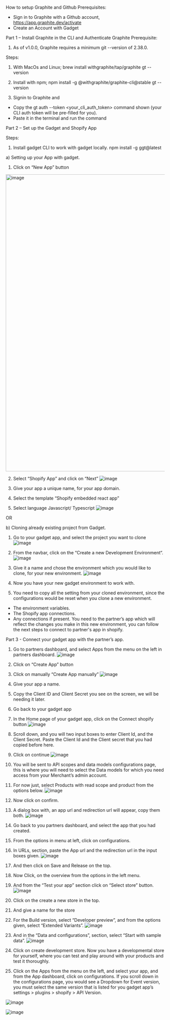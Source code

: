 How to setup Graphite and Github
	Prerequisites:
-	Sign in to Graphite with a Github account, https://app.graphite.dev/activate
-	Create an Account with Gadget


Part 1 – Install Graphite in the CLI and Authenticate Graphite
Prerequisite:
1)	As of v1.0.0, Graphite requires a minimum git --version of 2.38.0.


Steps:
1)	With MacOs and Linux;
brew install withgraphite/tap/graphite
gt --version

2)	Install with npm;
npm install -g @withgraphite/graphite-cli@stable
gt --version
	
3)	Signin to Graphite and 
-	Copy the gt auth --token <your_cli_auth_token> command shown (your CLI auth token will be pre-filled for you).
-	Paste it in the terminal and run the command





Part 2 – Set up the Gadget and Shopify App

Steps:
1)	Install gadget CLI to work with gadget locally.
npm install -g ggt@latest
	
a)	Setting up your App with gadget.
1. Click on “New App” button
<img width="938" alt="image" src="https://github.com/user-attachments/assets/9bc7ff4f-3da0-42f0-9f8b-48e1415d06d8" />

2. Select “Shopify App” and click on “Next”
![image](https://github.com/user-attachments/assets/29eae9fc-7a5e-4ef6-980f-587f6d462cf9)

3. Give your app a unique name, for your app domain.
4. Select the template “Shopify embedded react app”
5. Select language Javascript/ Typescript
![image](https://github.com/user-attachments/assets/4123ca22-090f-4d5a-af08-d3a5eae150ec)


OR

b) Cloning already existing project from Gadget.
1. Go to your gadget app, and select the project you want to clone
![image](https://github.com/user-attachments/assets/7afb41d8-2169-4a36-9e8a-91d32b829909)

2. From the navbar, click on the “Create a new Development Environment“.
![image](https://github.com/user-attachments/assets/6e82c8d2-c696-4076-931b-938104f8d6e5)

3. Give it a name and chose the environment which you would like to clone, for your new environment.
![image](https://github.com/user-attachments/assets/a084a4eb-b904-446f-bc8a-27ed0dd77215)

4. Now you have your new gadget environment to work with.
5.	You need to copy all the setting from your cloned environment, since the configurations would be reset when you clone a new environment.
-	The environment variables.
-	The Shopify app connections.
-	Any connections if present.
You need to the partner’s app which will reflect the changes you make in this new environment, you can follow the next steps to connect to partner's app in shopify.


Part 3 -	Connect your gadget app with the partner’s app.
1.	Go to partners dashboard, and select Apps from the menu on the left in partners dashboard.
![image](https://github.com/user-attachments/assets/e8f6fbff-a1d8-43a8-a80c-d0f41503e815)

2.	Click on “Create App” button
3.	Click on manually “Create App manually”
![image](https://github.com/user-attachments/assets/6aa193d3-e59c-4c00-804c-cf5e8f197db0)

4.	Give your app a name.
5.	Copy the Client ID and Client Secret you see on the screen, we will be needing it later.
6.	Go back to your gadget app
7.	In the Home page of your gadget app, click on the Connect shopify button
![image](https://github.com/user-attachments/assets/f5431a26-f6ae-4615-9722-46855c49ea76)

8.	Scroll down, and you will two input boxes to enter Client Id, and the Client Secret. Paste the Client Id and the Client secret that you had copied before here.
9.	Click on continue
![image](https://github.com/user-attachments/assets/4e473dac-b25c-4f81-8c2e-2dfdbc612ca2)

10.	You will be sent to API scopes and data models configurations page, this is where you will need to select the Data models for which you need access from your Merchant’s admin account.
11. For now just, select Products with read scope and product from the options below.
![image](https://github.com/user-attachments/assets/53453b02-3b24-417f-ac4f-b7fdb3033477)

12.	Now click on confirm.
13.	A dialog box with, an app url and redirection url will appear, copy them both.
![image](https://github.com/user-attachments/assets/43919649-eccb-4b56-8690-abf73071efbf)

14.	Go back to you partners dashboard, and select the app that you had created.
15.	From the options in menu at left, click on configurations.
16. In URLs, section, paste the App url and the redirection url in the input boxes given.
![image](https://github.com/user-attachments/assets/f5a34540-0e40-4024-bb98-725a8fa3c722)

17.	And then click on Save and Release on the top.
18.	Now Click, on the overview from the options in the left menu.
19.	And from the “Test your app” section click on “Select store” button.
![image](https://github.com/user-attachments/assets/7d9a5eb1-3415-4d48-af0d-aaad92377d91)

    
20.	Click on the create a new store in the top.
21.	And give a name for the store
22.	For the Build version, select “Developer preview”, and from the options given, select 
“Extended Variants”.
![image](https://github.com/user-attachments/assets/9dce17fd-f666-44fd-9377-64bb44149f64)


23.	And in the “Data and configurations”, section, select “Start with sample data”.
![image](https://github.com/user-attachments/assets/93e6d084-8eb1-49ea-b463-e0618920b3a5)

24.	Click on create development store.
Now you have a developmental store for yourself, where you can test and play around with your products and test it thoroughly.

25.	Click on the Apps from the menu on the left, and select your app, and from the App dashboard, click on configurations. If you scroll down in the configurations page, you would see a Dropdown for Event version, you must select the same version that is listed for you gadget app’s settings > plugins > shopify > API Version.

![image](https://github.com/user-attachments/assets/ff9a045e-42d2-416a-bd85-1f0d3929a661)

![image](https://github.com/user-attachments/assets/d7e48797-0cbf-4be8-a381-f295c18a158d)


